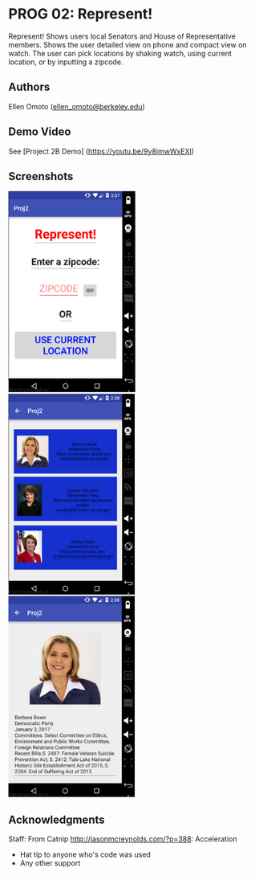 # PROG 02: Represent!

Represent!
	Shows users local Senators and House of Representative members. Shows the user detailed view on phone and compact view on watch. The user can pick locations by shaking watch, using current location, or by inputting a zipcode.

## Authors

Ellen Omoto ([ellen_omoto@berkeley.edu](mailto:ellen_omoto@berkeley.edu))

## Demo Video

See [Project 2B Demo] (https://youtu.be/9y8imwWxEXI)

## Screenshots

<img src="screenshots/main.png" height="400" alt="Screenshot"/>
<img src="screenshots/list.png" height="400" alt="Screenshot"/>
<img src="screenshots/detail.png" height="400" alt="Screenshot"/>

## Acknowledgments
Staff: From Catnip
http://jasonmcreynolds.com/?p=388: Acceleration

* Hat tip to anyone who's code was used
* Any other support
